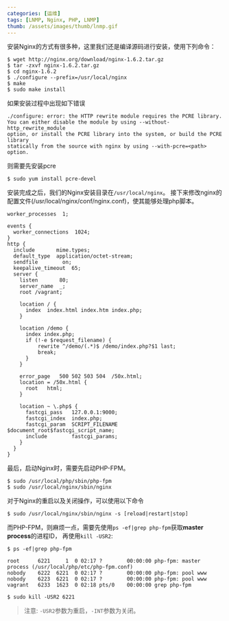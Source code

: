 ```yaml
---
categories: [运维]
tags: [LNMP, Nginx, PHP, LNMP]
thumb: /assets/images/thumb/lnmp.gif
---
```


安装Nginx的方式有很多种，这里我们还是编译源码进行安装，使用下列命令：

    $ wget http://nginx.org/download/nginx-1.6.2.tar.gz
    $ tar -zxvf nginx-1.6.2.tar.gz
    $ cd nginx-1.6.2
    $ ./configure --prefix=/usr/local/nginx
    $ make
    $ sudo make install


如果安装过程中出现如下错误

    ./configure: error: the HTTP rewrite module requires the PCRE library.
    You can either disable the module by using --without-http_rewrite_module
    option, or install the PCRE library into the system, or build the PCRE library
    statically from the source with nginx by using --with-pcre=<path> option.


则需要先安装pcre

	$ sudo yum install pcre-devel


安装完成之后，我们的Nginx安装目录在`/usr/local/nginx`。
接下来修改nginx的配置文件(/usr/local/nginx/conf/nginx.conf)，使其能够处理php脚本。


    worker_processes  1;

    events {
      worker_connections  1024;
    }
    http {
      include       mime.types;
      default_type  application/octet-stream;
      sendfile        on;
      keepalive_timeout  65;
      server {
        listen       80;
        server_name  _;
        root /vagrant;

        location / {
          index  index.html index.htm index.php;
        }

        location /demo {
          index index.php;
          if (!-e $request_filename) {
              rewrite ^/demo/(.*)$ /demo/index.php?$1 last;
              break;
          }
        }

        error_page   500 502 503 504  /50x.html;
        location = /50x.html {
          root   html;
        }

        location ~ \.php$ {
          fastcgi_pass   127.0.0.1:9000;
          fastcgi_index  index.php;
          fastcgi_param  SCRIPT_FILENAME  $document_root$fastcgi_script_name;
          include        fastcgi_params;
        }
      }
    }



最后，启动Nginx时，需要先启动PHP-FPM。

    $ sudo /usr/local/php/sbin/php-fpm
    $ sudo /usr/local/nginx/sbin/nginx


对于Nginx的重启以及关闭操作，可以使用以下命令

	$ sudo /usr/local/nginx/sbin/nginx -s [reload|restart|stop]


而PHP-FPM，则麻烦一点，需要先使用`ps -ef|grep php-fpm`获取**master process**的进程ID，
再使用`kill -USR2`:

    $ ps -ef|grep php-fpm

    root      6221     1  0 02:17 ?        00:00:00 php-fpm: master process (/usr/local/php/etc/php-fpm.conf)
    nobody    6222  6221  0 02:17 ?        00:00:00 php-fpm: pool www
    nobody    6223  6221  0 02:17 ?        00:00:00 php-fpm: pool www
    vagrant   6233  1623  0 02:18 pts/0    00:00:00 grep php-fpm

    $ sudo kill -USR2 6221


> 注意: `-USR2`参数为重启，`-INT`参数为关闭。